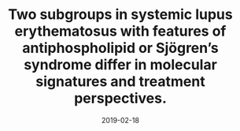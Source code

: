 ---
link: https://doi.org/10.1186/s13075-019-1836-8
journal: Arthritis Research & Therapy
title: "Two subgroups in systemic lupus erythematosus with features of antiphospholipid or Sjögren’s syndrome differ in molecular signatures and treatment perspectives."
date: 2019-02-18
authors: Idborg, H., Zandian, A., Sandberg, A.-S., Nilsson, B., Elvin, K., Truedsson, L., Sohrabian, A., Rönnelid, J., Mo, J., Grosso, G., Kvarnström, M., Gunnarsson, I., Lehtiö, J., Nilsson, P., Svenungsson, E., Jakobsson, P.-J.
---